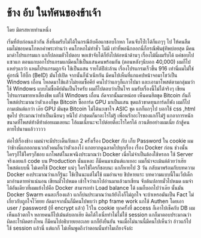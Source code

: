 # ช้าง อ้บ ในทัศนของข้าเจ้า
โดย มิตรสหายท่านหนึ่ง

เริ่มที่อ้บก่อนแล้วกัน สิ่งที่ผมรับไม่ได้ในกรณีอ้บคือแกชอบโกหก โดนจับโป๊ะได้ก็แถๆๆ ไป ให้คนลืม ผมไม่ชอบคนโกหกคำพระท่านว่า คนโกหกไม่ทำชั่ว ไม่มี เท่าที่พอนึกออกนี่ก็กรณีพันธุ์ทิพบ่อยสุด มีคนมาด่าโปรแกรมแก แกก็ปลอมตัวไปตอบ พอเข้าจับได้ก็ยังไปต่อหน้าด้านๆ เรื่องโม้นี่ผมรับได้ แค่ชอบไปแซวแก ตอนแกบอกโปรแกรมแกมีคนใช้เป็นแสนคนพร้อมกัน (ตอนหลังๆนีบอก 40,000) ผมก็ไปแหย่ๆแกว่า แหมโปรแกรมถูกจัง ใช้เป็นแสน รายได้ปีล่ะล้าน เรื่องโปรแกรมเร็วขึ้น 916 เท่านี่ผมไม่ใช่คู่กรณี ไอ้บิ๊ก (BeID) มันไปเปิด จากนั้นก็นัวเนียกัน มีคนไปเห็นที่แกแคปหน้าจอมาโชว์เป็น Windows เถื่อน โหลดมาใช้แล้วไม่ยอมซื้อคีย์ คนไปว่าแกๆก็แภวไปมา และเอามาโพสต์ตามกลุ่มมว่าใช้ Windows แบบไม่ซื้อคีย์มันเป็นไรครับ ผมก็ไปตอบว่าเป็นโจร ผมรับเรื่องนี้ไม่ได้จริงๆ เขียนโปรแกรมขายหาเลี้ยงชีพ แต่ใช้ Windows เถื่อน ถัดจากนั้นมาหน่อย เห็นคนฮิตขุด Bitcoin กันก็โพสต์ประมาณว่าตัวเองก็ขุด Bitcoin ซื้อการ์ด GPU มาเป็นแสน ขุดแล้วขาดทุนการ์ดก็พัง ผมก็ไปถามเม้นต์แกว่า เอ๊ย GPU มันขุด Bitcoin ไม่ได้นะเขาใจ ASIC ขุด แกก็แถๆไป บอกใช้ css ,html ขุดไป ประมาณว่าทำเป็นเนียนๆ หนีไป ล่าสุดมก็มาอะไรไม่รู้ เพื่อนรักอะไรของแกก็ไม่รู้ แกอาการหนักขนาดที่โพสต์ท้าตีท้าต่อยผมเลยนะ ไอ้ผมเนี่ยนะจะไปต่อยตีอะไรใครได้ กวนตียอย่างผมเนี่ย ถ้าสู้คนตายไปนานแล้ววววว

ต่อไปเรื่องช้าง ผมน่าจะมีประเด็นกับแก 2 ครั้งเรื่อง   Docker กับ เก็บ Password ใน cookie ผมว่าช้างนี่แกออกแนวกลัวคนอื่นว่าตัวเองโง่ แกอยากดูฉลาดไปทุกเรื่อง เรื่อง Docker ก่อน ช่วงนั้นใครๆก็ใช้ใครๆก็ชอบ แกโพสต์ในเพจนึงประมาณว่า Docker เนี่ยไม่จำเป็นต้องใช้หรอก ใช้ Server จริงเลยแก้ code บน Production นั่นแหละ ก็มีคนมาเม้นต์แกเยอะ ผมก็น่าจะเม้นต์ด้วยว่าเฮ๊ย โพสต์แบบนี้ ไม่เคยใช้ Docker แน่ๆ ใครใช้ใครก็ชอบนะ แกก็หายไป 3 วัน กลับมาพร้อมกับบทความ Docker คงประมาณว่าแกก็รู้นะ ใช้เป็นนะแต่ไม่ใช้ ผมอ่านจบ ชิปหายแระ บทความแบบนี้ในเว็ปเด็กมาอ่านตายห่าแน่นอน เขียนมั่วไปหมด เช้าใจว่าแกไปอ่านมาแล้วมาเขียน จับต้นปลายมั่วไปหมด ผมจำได้อันเดียวที่ผมแย้งไปคือ Docker สามารถทำ Load balance ได้  ผมก็บอกไปว่าเอ๊ย นั้นมัน Docker Swarm คนละเรื่องแล้ว แกก็บ่นประมาณว่าแก้ยังไงก็ไม่ถูกใจ จะบ้าเหรอมันเป็น Fact ไม่เกี่ยวกับถูกใจโว๊ยยย  ถัดมาจากนั้นก็มีคนไปพบว่า php frame work  แกใช้ Authen โดยเอา user / password (ที่ encrypt แล้ว) ไว้ใน cookie ทุกครั้งที่ access ก็เอาไปเช็คกับ DB ผมเห็นแล้วตกใจ หลายคนก็ไปเม้นต์บอกเฮ๊ย คิดได้ไงเนี่ยทำไม่ไม่ใช้ session แกก็มาตอบประมาณว่าผิดอะไรผิดตรงไหน ก็มีคนไปอธิบายเยอะเลย แกก็ยังยืนยัน จนเมื่อไม่นานนี้มีคนไปเห็นว่า อ้าวแก้ไปใช้ session แล้วนี่ แต่แกก็ ไม่เห็นพูดถึงว่าตอนนั้นทำไมเถียงจังล่ะ 
